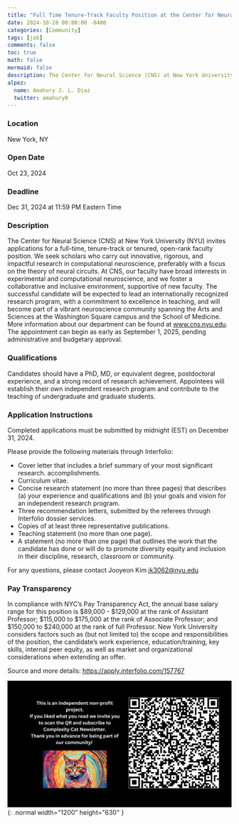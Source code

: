```yaml
---
title: "Full Time Tenure-Track Faculty Position at the Center for Neural Science (NYU)"
date: 2024-10-28 00:00:00 -0400
categories: [Community]
tags: [job]
comments: false
toc: true
math: false
mermaid: false
description: The Center for Neural Science (CNS) at New York University (NYU) invites applications for a full-time, tenure-track or tenured, open-rank faculty position on computational neuroscience, preferably with a focus on the theory of neural circuits.
alpez:
  name: Amahury J. L. Diaz
  twitter: amahury0
---
```

### Location
New York, NY

### Open Date
Oct 23, 2024

### Deadline
Dec 31, 2024 at 11:59 PM Eastern Time

### Description
The Center for Neural Science (CNS) at New York University (NYU) invites applications for a full-time, tenure-track or tenured, open-rank faculty position. We seek scholars who carry out innovative, rigorous, and impactful research in computational neuroscience, preferably with a focus on the theory of neural circuits. At CNS, our faculty have broad interests in experimental and computational neuroscience, and we foster a collaborative and inclusive environment, supportive of new faculty. The successful candidate will be expected to lead an internationally recognized research program, with a commitment to excellence in teaching, and will become part of a vibrant neuroscience community spanning the Arts and Sciences at the Washington Square campus and the School of Medicine. More information about our department can be found at www.cns.nyu.edu. The appointment can begin as early as September 1, 2025, pending administrative and budgetary approval.

### Qualifications
Candidates should have a PhD, MD, or equivalent degree, postdoctoral experience, and a strong record of research achievement. Appointees will establish their own independent research program and contribute to the teaching of undergraduate and graduate students. 

### Application Instructions
Completed applications must be submitted by midnight (EST) on December 31, 2024.

Please provide the following materials through Interfolio:
- Cover letter that includes a brief summary of your most significant research. accomplishments.
- Curriculum vitae.
- Concise research statement (no more than three pages) that describes (a) your experience and qualifications and (b) your goals and vision for an independent research program.
- Three recommendation letters, submitted by the referees through Interfolio dossier services.
- Copies of at least three representative publications.
- Teaching statement (no more than one page).
- A statement (no more than one page) that outlines the work that the candidate has done or will do to promote diversity equity and inclusion in their discipline, research, classroom or community.

For any questions, please contact Jooyeon Kim jk3062@nyu.edu

### Pay Transparency
In compliance with NYC’s Pay Transparency Act, the annual base salary range for this position is $89,000 - $129,000 at the rank of Assistant Professor; $115,000 to $175,000 at the rank of Associate Professor; and $150,000 to $240,000 at the rank of full Professor. New York University considers factors such as (but not limited to) the scope and responsibilities of the position, the candidate’s work experience, education/training, key skills, internal peer equity, as well as market and organizational considerations when extending an offer.

Source and more details: https://apply.interfolio.com/157767

![Desktop View](/assets/img/fix/complexity-cat-newsletter.png){: .normal width="1200" height="630" }
